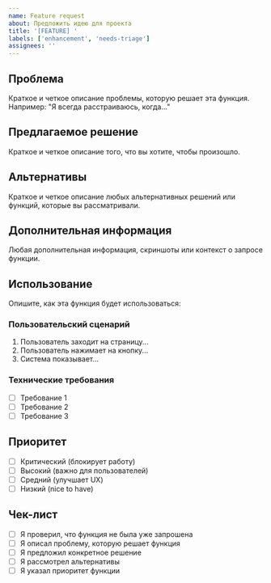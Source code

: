 ```yaml
---
name: Feature request
about: Предложить идею для проекта
title: '[FEATURE] '
labels: ['enhancement', 'needs-triage']
assignees: ''
---
```


## Проблема

Краткое и четкое описание проблемы, которую решает эта функция. Например: "Я всегда расстраиваюсь, когда..."

## Предлагаемое решение

Краткое и четкое описание того, что вы хотите, чтобы произошло.

## Альтернативы

Краткое и четкое описание любых альтернативных решений или функций, которые вы рассматривали.

## Дополнительная информация

Любая дополнительная информация, скриншоты или контекст о запросе функции.

## Использование

Опишите, как эта функция будет использоваться:

### Пользовательский сценарий

1. Пользователь заходит на страницу...
2. Пользователь нажимает на кнопку...
3. Система показывает...

### Технические требования

- [ ] Требование 1
- [ ] Требование 2
- [ ] Требование 3

## Приоритет

- [ ] Критический (блокирует работу)
- [ ] Высокий (важно для пользователей)
- [ ] Средний (улучшает UX)
- [ ] Низкий (nice to have)

## Чек-лист

- [ ] Я проверил, что функция не была уже запрошена
- [ ] Я описал проблему, которую решает функция
- [ ] Я предложил конкретное решение
- [ ] Я рассмотрел альтернативы
- [ ] Я указал приоритет функции

